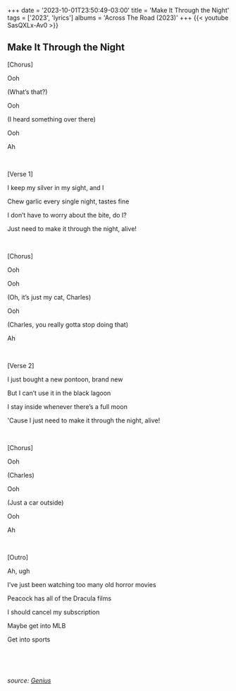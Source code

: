+++
date = '2023-10-01T23:50:49-03:00'
title = 'Make It Through the Night'
tags = ['2023',  'lyrics']
albums = 'Across The Road (2023)'
+++
{{< youtube SasQXLx-Av0 >}}

## Make It Through the Night

[Chorus]

Ooh

(What’s that?)

Ooh

(I heard something over there)

Ooh

Ah

&nbsp;

[Verse 1]

I keep my silver in my sight, and I

Chew garlic every single night, tastes fine

I don’t have to worry about the bite, do I?

Just need to make it through the night, alive!

&nbsp;

[Chorus]

Ooh

Ooh

(Oh, it’s just my cat, Charles)

Ooh

(Charles, you really gotta stop doing that)

Ah

&nbsp;

[Verse 2]

I just bought a new pontoon, brand new

But I can’t use it in the black lagoon

I stay inside whenever there’s a full moon

'Cause I just need to make it through the night, alive!

&nbsp;

[Chorus]

Ooh

(Charles)

Ooh

(Just a car outside)

Ooh

Ah

&nbsp;

[Outro]

Ah, ugh

I’ve just been watching too many old horror movies

Peacock has all of the Dracula films

I should cancel my subscription

Maybе get into MLB

Get into sports

&nbsp;

&nbsp;

_source: [Genius](https://genius.com/artists/First-of-october)_
